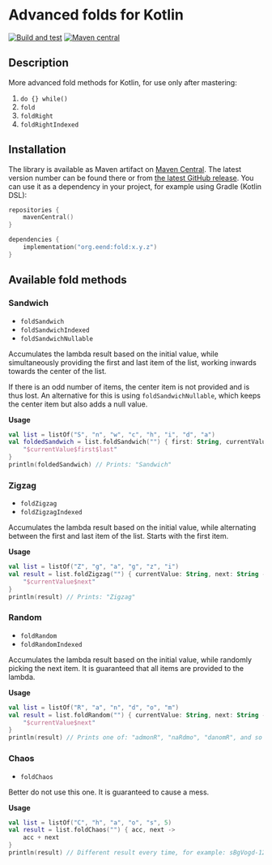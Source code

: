# Advanced folds for Kotlin

[![Build and test](https://github.com/mattoopie/fold/actions/workflows/build-test.yaml/badge.svg)](https://github.com/mattoopie/fold/actions/workflows/build-test.yaml)
[![Maven central](https://img.shields.io/maven-central/v/org.eend/fold?label=Maven%20Central&logo=apachemaven)](https://mvnrepository.com/artifact/org.eend/fold)

## Description

More advanced fold methods for Kotlin, for use only after mastering:

1. `do {} while()`
2. `fold`
3. `foldRight`
4. `foldRightIndexed`

## Installation

The library is available as Maven artifact on [Maven Central](https://mvnrepository.com/artifact/org.eend/fold).
The latest version number can be found there
or from [the latest GitHub release](https://github.com/mattoopie/fold/releases/latest).
You can use it as a dependency in your project, for example using Gradle (Kotlin DSL):

```kotlin
repositories {
    mavenCentral()
}

dependencies {
    implementation("org.eend:fold:x.y.z")
}
```

## Available fold methods

### Sandwich

* `foldSandwich`
* `foldSandwichIndexed`
* `foldSandwichNullable`

Accumulates the lambda result based on the initial value, while simultaneously
providing the first and last item of the list, working inwards towards the center of the list.

If there is an odd number of items, the center item is not provided and is thus lost.
An alternative for this is using `foldSandwichNullable`, which keeps the center item but also
adds a null value.

**Usage**

```kotlin
val list = listOf("S", "n", "w", "c", "h", "i", "d", "a")
val foldedSandwich = list.foldSandwich("") { first: String, currentValue: String, last: String ->
    "$currentValue$first$last"
}
println(foldedSandwich) // Prints: "Sandwich"
```

### Zigzag

* `foldZigzag`
* `foldZigzagIndexed`

Accumulates the lambda result based on the initial value, while alternating
between the first and last item of the list. Starts with the first item.

**Usage**

```kotlin
val list = listOf("Z", "g", "a", "g", "z", "i")
val result = list.foldZigzag("") { currentValue: String, next: String ->
    "$currentValue$next"
}
println(result) // Prints: "Zigzag"
```

### Random

* `foldRandom`
* `foldRandomIndexed`

Accumulates the lambda result based on the initial value, while randomly
picking the next item. It is guaranteed that all items are provided to the lambda.

**Usage**

```kotlin
val list = listOf("R", "a", "n", "d", "o", "m")
val result = list.foldRandom("") { currentValue: String, next: String ->
    "$currentValue$next"
}
println(result) // Prints one of: "admonR", "naRdmo", "danomR", and so on.
```

### Chaos

* `foldChaos`

Better do not use this one. It is guaranteed to cause a mess.

**Usage**

```kotlin
val list = listOf("C", "h", "a", "o", "s", 5)
val result = list.foldChaos("") { acc, next ->
    acc + next
}
println(result) // Different result every time, for example: sBgVogd-1207019598hs5o
```
